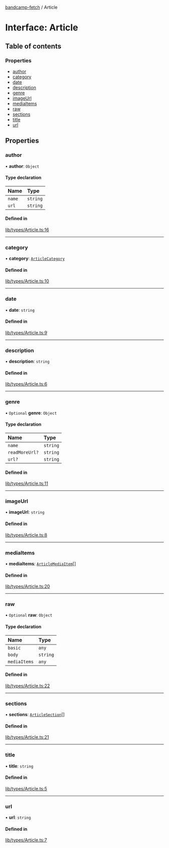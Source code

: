 [bandcamp-fetch](../README.md) / Article

# Interface: Article

## Table of contents

### Properties

- [author](Article.md#author)
- [category](Article.md#category)
- [date](Article.md#date)
- [description](Article.md#description)
- [genre](Article.md#genre)
- [imageUrl](Article.md#imageurl)
- [mediaItems](Article.md#mediaitems)
- [raw](Article.md#raw)
- [sections](Article.md#sections)
- [title](Article.md#title)
- [url](Article.md#url)

## Properties

### author

• **author**: `Object`

#### Type declaration

| Name | Type |
| :------ | :------ |
| `name` | `string` |
| `url` | `string` |

#### Defined in

[lib/types/Article.ts:16](https://github.com/patrickkfkan/bandcamp-fetch/blob/7815c68/src/lib/types/Article.ts#L16)

___

### category

• **category**: [`ArticleCategory`](ArticleCategory.md)

#### Defined in

[lib/types/Article.ts:10](https://github.com/patrickkfkan/bandcamp-fetch/blob/7815c68/src/lib/types/Article.ts#L10)

___

### date

• **date**: `string`

#### Defined in

[lib/types/Article.ts:9](https://github.com/patrickkfkan/bandcamp-fetch/blob/7815c68/src/lib/types/Article.ts#L9)

___

### description

• **description**: `string`

#### Defined in

[lib/types/Article.ts:6](https://github.com/patrickkfkan/bandcamp-fetch/blob/7815c68/src/lib/types/Article.ts#L6)

___

### genre

• `Optional` **genre**: `Object`

#### Type declaration

| Name | Type |
| :------ | :------ |
| `name` | `string` |
| `readMoreUrl?` | `string` |
| `url?` | `string` |

#### Defined in

[lib/types/Article.ts:11](https://github.com/patrickkfkan/bandcamp-fetch/blob/7815c68/src/lib/types/Article.ts#L11)

___

### imageUrl

• **imageUrl**: `string`

#### Defined in

[lib/types/Article.ts:8](https://github.com/patrickkfkan/bandcamp-fetch/blob/7815c68/src/lib/types/Article.ts#L8)

___

### mediaItems

• **mediaItems**: [`ArticleMediaItem`](../README.md#articlemediaitem)[]

#### Defined in

[lib/types/Article.ts:20](https://github.com/patrickkfkan/bandcamp-fetch/blob/7815c68/src/lib/types/Article.ts#L20)

___

### raw

• `Optional` **raw**: `Object`

#### Type declaration

| Name | Type |
| :------ | :------ |
| `basic` | `any` |
| `body` | `string` |
| `mediaItems` | `any` |

#### Defined in

[lib/types/Article.ts:22](https://github.com/patrickkfkan/bandcamp-fetch/blob/7815c68/src/lib/types/Article.ts#L22)

___

### sections

• **sections**: [`ArticleSection`](ArticleSection.md)[]

#### Defined in

[lib/types/Article.ts:21](https://github.com/patrickkfkan/bandcamp-fetch/blob/7815c68/src/lib/types/Article.ts#L21)

___

### title

• **title**: `string`

#### Defined in

[lib/types/Article.ts:5](https://github.com/patrickkfkan/bandcamp-fetch/blob/7815c68/src/lib/types/Article.ts#L5)

___

### url

• **url**: `string`

#### Defined in

[lib/types/Article.ts:7](https://github.com/patrickkfkan/bandcamp-fetch/blob/7815c68/src/lib/types/Article.ts#L7)
